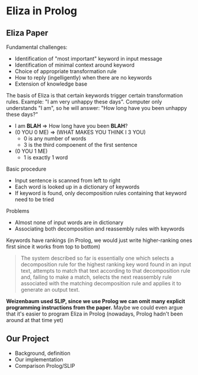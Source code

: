 # Eliza in Prolog

## Eliza Paper

Fundamental challenges:
- Identification of "most important" keyword in input message
- Identification of minimal context around keyword
- Choice of appropriate transformation rule
- How to reply (ingelligently) when there are no keywords
- Extension of knowledge base

The basis of Eliza is that certain keywords trigger certain transformation rules. Example: "I am very unhappy these days". Computer only understands "I am", so he will answer: "How long have you been unhappy these days?"

- I am **BLAH** => How long have you been **BLAH**?
- (0 YOU 0 ME) => (WHAT MAKES YOU THINK I 3 YOU)
  - 0 is any number of words
  - 3 is the third compoenent of the first sentence
- (0 YOU 1 ME)
  - 1 is exactly 1 word

Basic procedure  

- Input sentence is scanned from left to right
- Each word is looked up in a dictionary of keywords
- If keyword is found, only decomposition rules containing that keyword need to be tried

Problems

- Almost none of input words are in dictionary
- Associating both decomposition and reassembly rules with keywords

Keywords have rankings (in Prolog, we would just write higher-ranking ones first since it works from top to bottom)

> The system described so far is essentially one which selects a decomposition rule for the highest ranking key word found in an input text, attempts to match that text according to that decomposition rule and, failing to make a match, selects the next reassembly rule associated with the matching decomposition rule and applies it to generate an output text.

**Weizenbaum used SLIP, since we use Prolog we can omit many explicit programming instructions from the paper.** Maybe we could even argue that it's easier to program Eliza in Prolog (nowadays, Prolog hadn't been around at that time yet)

## Our Project

- Background, definition
- Our implementation
- Comparison Prolog/SLIP